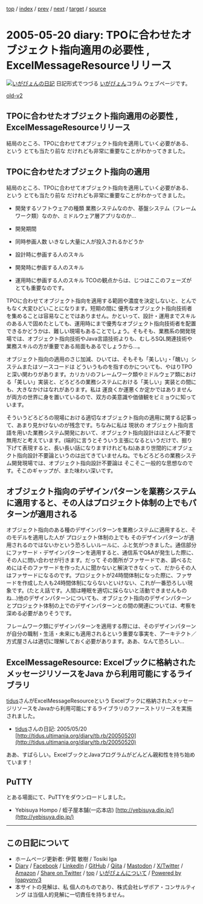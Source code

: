 [top](../index.html) 
 / [index](index.html) 
 / [prev](ig050519.html) 
 / [next](ig050523.html) 
 / [target](https://www.igapyon.jp/igapyon/diary/2005/ig050520.html) 
 / [source](https://github.com/igapyon/diary/blob/master/2005/ig050520.src.md) 

2005-05-20 diary: TPOに合わせたオブジェクト指向適用の必要性 , ExcelMessageResourceリリース
=====================================================================================================
[![いがぴょんの日記](https://www.igapyon.jp/igapyon/diary/images/iga202308_64.jpg "いがぴょん")](https://www.igapyon.jp/igapyon/diary/memo/memoigapyon.html) 日記形式でつづる [いがぴょん](https://www.igapyon.jp/igapyon/diary/memo/memoigapyon.html)コラム ウェブページです。

[old-v2](ig050520-orig.html)

## TPOに合わせたオブジェクト指向適用の必要性 , ExcelMessageResourceリリース

結局のところ、TPOに合わせてオブジェクト指向を適用していく必要がある、という とても当たり前な だけれども非常に重要なことがわかってきました。


## TPOに合わせたオブジェクト指向の適用

結局のところ、TPOに合わせてオブジェクト指向を適用していく必要がある、という とても当たり前な だけれども非常に重要なことがわかってきました。

* 開発するソフトウェアの種類
  業務システムなのか、基盤システム（フレームワーク類）なのか、ミドルウェア層アプリなのか…
  
* 開発期間
  
* 同時参画人数
  いきなし大量に人が投入されるかどうか
  
* 設計時に参画する人のスキル
  
* 開発時に参画する人のスキル
  
* 運用時に参画する人のスキル
  TCOの観点からは、じつはここのフェーズがとても重要なのです。

TPOに合わせてオブジェクト指向を適用する範囲や濃度を決定しないと、とんでもなく大変ひどいことになります。短期の間に 優秀なオブジェクト指向技術者を集めることは容易なことではありません。かといって、設計・運用までスキルのある人で固めたとしても、運用時にまで優秀なオブジェクト指向技術者を配置できるかどうかは、難しい現場もあることでしょう。そもそも、業務系の開発現場では、オブジェクト指向技術やJava言語技術よりも、むしろSQL関連技術や業務スキルの方が重要である局面もあるでしょうから…。

オブジェクト指向の適用のさじ加減、ひいては、そもそも「美しい」・「醜い」システムまたはソースコードは どういうものを指すのかについても、やはりTPOと深い関わりがあります。カリカリのフレームワーク類やミドルウェア類における「美しい」実装と、どろどろの業務システムにおける「美しい」実装との間にも、大きなかけはなれがあります。私は 運良くか運悪くか定かではありませんが両方の世界に身を置いているので、双方の美意識や価値観をビミョウに知っています。

そういうどろどろの現場における適切なオブジェクト指向の適用に関する記事って、あまり見かけないのが残念です。ちなみに私は 現状の オブジェクト指向言語を用いた業務システム開発において、オブジェクト指向設計はほとんど不要で無用だと考えています。(端的に言うとそういう主張になるというだけで、掘り下げて表現すると、長い長い話になりますけれどもね)あまり世間的にオブジェクト指向設計不要論というのは出てきていませんね。でもどろどろの業務システム開発現場では、オブジェクト指向設計不要論は そこそこ一般的な思想なのです。そこのギャップが、また味わい深いです。

## オブジェクト指向のデザインパターンを業務システムに適用すると、その人はプロジェクト体制の上でもパターンが適用される

オブジェクト指向のある種のデザインパターンを業務システムに適用すると、そのモデルを適用した人が プロジェクト体制の上でも そのデザインパターンが適用されるのではないかという恐ろしいルールに、ふと気がつきました。通信部分にファサード・デザインパターンを適用すると、通信系でQ&Aが発生した際に、その人に問い合わせが行きます。だって その箇所がファサードであ、調べるためにはそのファサードを作った人に聞かないと解決できなくって、だからその人はファサードになるのです。プロジェクトが24時間体制になった際に、ファサードを作成した人も24時間体制にならないといけない、これが一番恐ろしい現象です。(たとえ話です。人間は睡眠を適切に採らないと活動できませんものね…)他のデザインパターンについても、オブジェクト指向のデザインパターンとプロジェクト体制の上でのデザインパターンとの間の関連については、考察を深める必要がありそうです。

フレームワーク類にデザインパターンを適用する際には、そのデザインパターンが自分の職制・生活・未来にも適用されるという重要な事実を、アーキテクト／方式屋さんは適切に理解しておく必要があります。ああ、なんて恐ろしい…

## ExcelMessageResource: Excelブックに格納されたメッセージリソースをJava から利用可能にするライブラリ

[tidus](http://tidus.ultimania.org/diary/)さんがExcelMessageResourceという Excelブックに格納されたメッセージリソースをJavaから利用可能にするライブラリのファーストリリースを実施されました。

* [tidus](http://tidus.ultimania.org/diary/)さんの日記: 2005/05/20
  [http://tidus.ultimania.org/diary/tb.rb/20050520](http://tidus.ultimania.org/diary/tb.rb/20050520)

ああ、すばらしい。ExcelブックとJavaプログラムがどんどん親和性を持ち始めています！

## PuTTY

とある場面にて、PuTTYをダウンロードしました。

* Yebisuya Hompo / 蛭子屋本舗(一応本店)
  [http://yebisuya.dip.jp/](http://yebisuya.dip.jp/)


----------------------------------------------------------------------------------------------------

## この日記について

* ホームページ更新者: 伊賀 敏樹 / Tosiki Iga
* [Diary](https://www.igapyon.jp/igapyon/diary/) / [Facebook](https://www.facebook.com/igapyon) / [LinkedIn](https://www.linkedin.com/in/toshikiiga) / [GitHub](https://github.com/igapyon) / [Qiita](https://qiita.com/igapyon) / [Mastodon](https://social.vivaldi.net/@igapyon) / [X/Twitter](https://twitter.com/ToshikiIga) / [Amazon](https://www.amazon.co.jp/%E4%BC%8A%E8%B3%80-%E6%95%8F%E6%A8%B9/e/B004LTQWCQ) / 
[Share on Twitter](https://twitter.com/intent/tweet?hashtags=igapyon%2Cdiary%2C%E3%81%84%E3%81%8C%E3%81%B4%E3%82%87%E3%82%93&text=TPO%E3%81%AB%E5%90%88%E3%82%8F%E3%81%9B%E3%81%9F%E3%82%AA%E3%83%96%E3%82%B8%E3%82%A7%E3%82%AF%E3%83%88%E6%8C%87%E5%90%91%E9%81%A9%E7%94%A8%E3%81%AE%E5%BF%85%E8%A6%81%E6%80%A7+%2C+ExcelMessageResource%E3%83%AA%E3%83%AA%E3%83%BC%E3%82%B9&url=https%3A%2F%2Fwww.igapyon.jp%2Figapyon%2Fdiary%2F2005%2Fig050520.html) / [top](../index.html) / [いがぴょんについて](https://www.igapyon.jp/igapyon/diary/memo/memoigapyon.html) / [Powered by Igapyonv3](https://github.com/igapyon/igapyonv3)
* 本サイトの見解は、私 個人のものであり、株式会社レザボア・コンサルティング は当個人的見解に一切責任を持ちません。 

